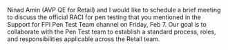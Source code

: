 
Ninad Amin (AVP QE for Retail) and I would like to schedule a brief meeting to discuss the official RACI for pen testing that you mentioned in the Support for FPI Pen Test Team channel on Friday, Feb 7. Our goal is to collaborate with the Pen Test team to establish a standard process, roles, and responsibilities applicable across the Retail team.





